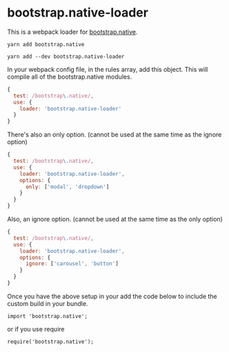 # bootstrap.native-loader

This is a webpack loader for [bootstrap.native](https://github.com/thednp/bootstrap.native).

```
yarn add bootstrap.native
```
```
yarn add --dev bootstrap.native-loader
```

In your webpack config file, in the rules array, add this object. This will compile all of the bootstrap.native modules.
```javascript
{
  test: /bootstrap\.native/,
  use: {
    loader: 'bootstrap.native-loader'
  }
}
```
There's also an only option. (cannot be used at the same time as the ignore option)
```javascript
{
  test: /bootstrap\.native/,
  use: {
    loader: 'bootstrap.native-loader',
    options: {
      only: ['modal', 'dropdown']
    }
  }
}
```
Also, an ignore option. (cannot be used at the same time as the only option)
```javascript
{
  test: /bootstrap\.native/,
  use: {
    loader: 'bootstrap.native-loader',
    options: {
      ignore: ['carousel', 'button']
    }
  }
}
```
Once you have the above setup in your add the code below to include the custom build in your bundle.
```
import 'bootstrap.native';
```
or if you use require
```
require('bootstrap.native');
```

